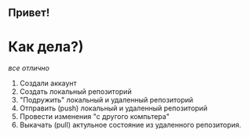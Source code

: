 ## Привет!
# Как дела?)

*все отлично*

1. Создали аккаунт 
2. Создать локальный репозиторий 
3. "Подружить" локальный и удаленный репозиторий
4. Отправить (push) локальный и удаленный репозиторий
5. Провести изменения "с другого компьтера" 
6. Выкачать (pull) актульное состояние из удаленного репозитория.